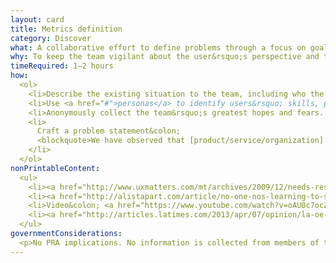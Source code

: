 ```yaml
---
layout: card
title: Metrics definition
category: Discover
what: A collaborative effort to define problems through a focus on goals and the criteria by which a team will measure a solution&rsquo;s impact on those problems.
why: To keep the team vigilant about the user&rsquo;s perspective and to establish a user-centered framework for passively measuring over time. Research keeps us vigilant about building metrics that emphasize the user&rsquo;s perspective rather than metrics that make us appear good at our jobs.
timeRequired: 1–2 hours
how:
  <ol>
    <li>Describe the existing situation to the team, including who the stakeholders are and what their stake is.</li>
    <li>Use <a href="#">personas</a> to identify users&rsquo; skills, practices, and behaviors. Decide which you want to promote (and how you would measure that). Next, look at personas&rsquo; pain points and consider how you would alleviate them (and how you would measure that).</li>
    <li>Anonymously collect the team&rsquo;s greatest hopes and fears. Print these out, group them by topic, and discuss. Think about how you can measure throughout the project whether it is aligning with your collective hopes or deviating toward your collective fears.</li>
    <li>
      Craft a problem statement&colon;
      <blockquote>We have observed that [product/service/organization] isn&rsquo;t meeting [these goals/needs], which is causing [this adverse effect]. How might we improve so that our team/organization is more successful based on [these measurable criteria]?</blockquote>
    </li>  
  </ol>
nonPrintableContent:
  <ul>
    <li><a href="http://www.uxmatters.com/mt/archives/2009/12/needs-resources-location-schedule-budget-scope.php">&ldquo;Needs + Resources + Location + Schedule + Budget = Scope.&rdquo;</a> Whitney Hess.</li>
    <li><a href="http://alistapart.com/article/no-one-nos-learning-to-say-no-to-bad-ideas">&ldquo;No One Nos&colon; Learning to Say No to Bad Ideas.&rdquo;</a> Whitney Hess.</li>
    <li>Video&colon; <a href="https://www.youtube.com/watch?v=oAU0c7ocZKs">Understanding Impact&colon; The mySociety agenda.</a> Dr. Rebecca Rumbul.</li>
    <li><a href="http://articles.latimes.com/2013/apr/07/opinion/la-oe-0407-silk-ring-theory-20130407">&ldquo;How not to say the wrong thing.&rdquo;</a> Susan Silk and Barry Goldman.</li>
  </ul>
governmentConsiderations:
  <p>No PRA implications. No information is collected from members of the public.</p>
---
```


